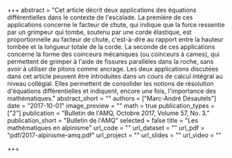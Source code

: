 +++
abstract = "Cet article décrit deux applications des équations différentielles dans le contexte de l'escalade. La première de ces applications concerne le facteur de chute, qui indique que la force ressentie par un grimpeur qui tombe, soutenu par une corde élastique, est proportionnelle au facteur de chute, c'est-à-dire au rapport entre la hauteur tombée et la longueur totale de la corde. La seconde de ces applications concerne la forme des coinceurs mécaniques (ou coinceurs à cames), qui permettent de grimper à l'aide de fissures parallèles dans la roche, sans avoir à utiliser de pitons comme ancrage. Les deux applications discutées dans cet article peuvent être introduites dans un cours de calcul intégral au niveau collégial. Elles permettent de consolider les notions de résolution d'équations différentielles et indiquent, encore une fois, l'importance des mathématiques."
abstract_short = ""
authors = ["Marc-André Désautels"]
date = "2017-10-01"
image_preview = ""
math = true
publication_types = ["2"]
publication = "Bulletin de l'AMQ, Octobre 2017, Volume 57, No. 3."
publication_short = "Bulletin de l'AMQ"
selected = false
title = "Les mathématiques en alpinisme"
url_code = ""
url_dataset = ""
url_pdf = "pdf/2017-alpinisme-amq.pdf"
url_project = ""
url_slides = ""
url_video = ""

+++

